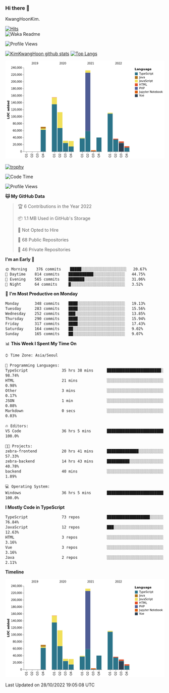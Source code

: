 ### Hi there 👋

KwangHoonKim.

[![Hits](https://hits.seeyoufarm.com/api/count/incr/badge.svg?url=https%3A%2F%2Fgithub.com%2Frhkdgns95)](https://hits.seeyoufarm.com)  
![Waka Readme](https://github.com/rhkdgns95/rhkdgns95/workflows/Waka%20Readme/badge.svg)

![Profile Views](http://img.shields.io/badge/Profile%20Views-0-blue)

[![KimKwangHoon github stats](https://github-readme-stats.vercel.app/api?username=rhkdgns95&show_icons=true)](https://github.com/rhkdgns95/github-readme-stats)   [![Top Langs](https://github-readme-stats.vercel.app/api/top-langs/?username=rhkdgns95&layout=compact)](https://github.com/rhkdgns95/github-readme-stats)   


![Chart not found](https://raw.githubusercontent.com/rhkdgns95/rhkdgns95/master/charts/bar_graph.png) 

[![trophy](https://github-profile-trophy.vercel.app/?username=rhkdgns95)](https://github.com/rhkdgns95/github-profile-trophy)

<!--START_SECTION:waka-->
![Code Time](http://img.shields.io/badge/Code%20Time-3%2C425%20hrs%204%20mins-blue)

![Profile Views](http://img.shields.io/badge/Profile%20Views-0-blue)

**🐱 My GitHub Data** 

> 🏆 6 Contributions in the Year 2022
 > 
> 📦 1.1 MB Used in GitHub's Storage 
 > 
> 🚫 Not Opted to Hire
 > 
> 📜 68 Public Repositories 
 > 
> 🔑 46 Private Repositories  
 > 
**I'm an Early 🐤** 

```text
🌞 Morning    376 commits    █████░░░░░░░░░░░░░░░░░░░░   20.67% 
🌆 Daytime    814 commits    ███████████░░░░░░░░░░░░░░   44.75% 
🌃 Evening    565 commits    ███████░░░░░░░░░░░░░░░░░░   31.06% 
🌙 Night      64 commits     █░░░░░░░░░░░░░░░░░░░░░░░░   3.52%

```
📅 **I'm Most Productive on Monday** 

```text
Monday       348 commits    ████░░░░░░░░░░░░░░░░░░░░░   19.13% 
Tuesday      283 commits    ████░░░░░░░░░░░░░░░░░░░░░   15.56% 
Wednesday    252 commits    ███░░░░░░░░░░░░░░░░░░░░░░   13.85% 
Thursday     290 commits    ████░░░░░░░░░░░░░░░░░░░░░   15.94% 
Friday       317 commits    ████░░░░░░░░░░░░░░░░░░░░░   17.43% 
Saturday     164 commits    ██░░░░░░░░░░░░░░░░░░░░░░░   9.02% 
Sunday       165 commits    ██░░░░░░░░░░░░░░░░░░░░░░░   9.07%

```


📊 **This Week I Spent My Time On** 

```text
⌚︎ Time Zone: Asia/Seoul

💬 Programming Languages: 
TypeScript               35 hrs 38 mins      ████████████████████████░   98.74% 
HTML                     21 mins             ░░░░░░░░░░░░░░░░░░░░░░░░░   0.98% 
Other                    3 mins              ░░░░░░░░░░░░░░░░░░░░░░░░░   0.17% 
JSON                     1 min               ░░░░░░░░░░░░░░░░░░░░░░░░░   0.08% 
Markdown                 0 secs              ░░░░░░░░░░░░░░░░░░░░░░░░░   0.03%

🔥 Editors: 
VS Code                  36 hrs 5 mins       █████████████████████████   100.0%

🐱‍💻 Projects: 
zebra-frontend           20 hrs 41 mins      ██████████████░░░░░░░░░░░   57.33% 
zebra-backend            14 hrs 43 mins      ██████████░░░░░░░░░░░░░░░   40.78% 
backend                  40 mins             ░░░░░░░░░░░░░░░░░░░░░░░░░   1.89%

💻 Operating System: 
Windows                  36 hrs 5 mins       █████████████████████████   100.0%

```

**I Mostly Code in TypeScript** 

```text
TypeScript               73 repos            ███████████████████░░░░░░   76.84% 
JavaScript               12 repos            ███░░░░░░░░░░░░░░░░░░░░░░   12.63% 
HTML                     3 repos             ░░░░░░░░░░░░░░░░░░░░░░░░░   3.16% 
Vue                      3 repos             ░░░░░░░░░░░░░░░░░░░░░░░░░   3.16% 
Java                     2 repos             ░░░░░░░░░░░░░░░░░░░░░░░░░   2.11%

```


**Timeline**

![Chart not found](https://raw.githubusercontent.com/rhkdgns95/rhkdgns95/master/charts/bar_graph.png) 


 Last Updated on 28/10/2022 19:05:08 UTC
<!--END_SECTION:waka-->
